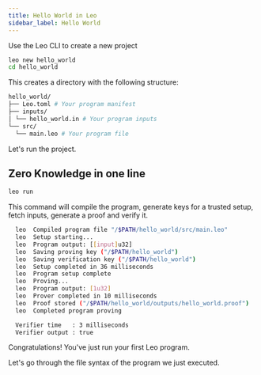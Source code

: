 ```yaml
---
title: Hello World in Leo
sidebar_label: Hello World
---
```


Use the Leo CLI to create a new project

```bash
leo new hello_world
cd hello_world
```

This creates a directory with the following structure:
```bash
hello_world/
├── Leo.toml # Your program manifest
├── inputs/ 
│ └── hello_world.in # Your program inputs
└── src/    
  └── main.leo # Your program file
```

Let's run the project.

## Zero Knowledge in one line

```bash
leo run
```
This command will compile the program, generate keys for a trusted setup, fetch inputs, generate a proof and verify it.


```bash title="console output:"
  leo  Compiled program file "/$PATH/hello_world/src/main.leo"
  leo  Setup starting...
  leo  Program output: [[input]u32]
  leo  Saving proving key ("/$PATH/hello_world")
  leo  Saving verification key ("/$PATH/hello_world")
  leo  Setup completed in 36 milliseconds
  leo  Program setup complete
  leo  Proving...
  leo  Program output: [1u32]
  leo  Prover completed in 10 milliseconds
  leo  Proof stored ("/$PATH/hello_world/outputs/hello_world.proof")
  leo  Completed program proving

  Verifier time   : 3 milliseconds
  Verifier output : true
```

Congratulations! You've just run your first Leo program.

Let's go through the file syntax of the program we just executed.
